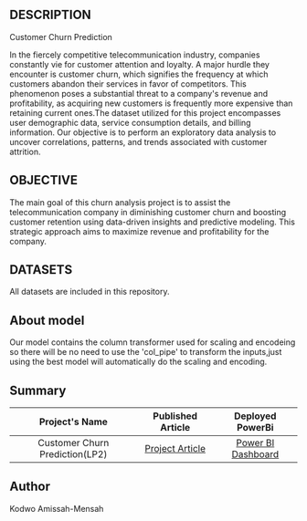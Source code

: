 ## DESCRIPTION
Customer Churn Prediction

In the fiercely competitive telecommunication industry, companies constantly vie for customer attention and loyalty. A major hurdle they encounter is customer churn, which signifies the frequency at which customers abandon their services in favor of competitors. This phenomenon poses a substantial threat to a company's revenue and profitability, as acquiring new customers is frequently more expensive than retaining current ones.The dataset utilized for this project encompasses user demographic data, service consumption details, and billing information. Our objective is to perform an exploratory data analysis to uncover correlations, patterns, and trends associated with customer attrition.

## OBJECTIVE
The main goal of this churn analysis project is to assist the telecommunication company in diminishing customer churn and boosting customer retention using data-driven insights and predictive modeling. This strategic approach aims to maximize revenue and profitability for the company.

## DATASETS
All datasets are included in this repository.

## About model
Our model contains the column transformer used for scaling and encodeing so there will be no need to use the 'col_pipe' to transform the inputs,just using the best model will automatically do the scaling and encoding.


## Summary

 | Project's Name | Published Article  | Deployed PowerBi |
|:--------------:|:--------------:|:--------------:|
| Customer Churn Prediction(LP2)  |[Project Article](https://medium.com/@kodwoam/churn-prediction-analysis-for-customer-retention-at-vodafone-ae8774d22c09) |    [Power BI Dashboard](https://app.powerbi.com/links/6G7B7C1M2e?ctid=4487b52f-f118-4830-b49d-3c298cb71075&pbi_source=linkShare)|

## Author 
Kodwo Amissah-Mensah
